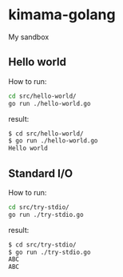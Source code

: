 # kimama-golang
My sandbox

## Hello world

How to run:

```bash
cd src/hello-world/
go run ./hello-world.go 
```

result:

```bash
$ cd src/hello-world/
$ go run ./hello-world.go 
Hello world
```

## Standard I/O

How to run:

```bash
cd src/try-stdio/
go run ./try-stdio.go 
```

result:

```bash
$ cd src/try-stdio/
$ go run ./try-stdio.go 
ABC
ABC
```